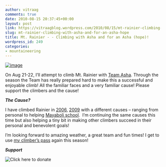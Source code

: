 ```yaml
---
author: vitraag
comments: true
date: 2010-08-15 20:37:45+00:00
layout: post
link: https://vitraagblog.wordpress.com/2010/08/15/mt-rainier-climbing-with-asha-and-for-an-asha-hope/
slug: mt-rainier-climbing-with-asha-and-for-an-asha-hope
title: Mt. Rainier - - Climbing with Asha and for an Asha (hope)!
wordpress_id: 249
categories:
- mountaineering
---
```


[![image]({{site.images}}/2010/08/image1.png)](http://www.ashanet.org/seattle/events/climbforasha/index.php)

On Aug 21-22, I’ll attempt to climb Mt. Rainier with [Team Asha](http://www.ashanet.org/seattle/events/climbforasha/climbers.php). Through the season the Team has really prepared hard to make this a successful and enjoyable climb! All the familiar faces and a very familiar cause! Please support the climbers and the cause!

**_The Cause?_**

I have climbed Rainier in [2006](http://ramblings.vitraag.com/2006/08/mt-rainier-a-blissful-climb/), [2009](http://ramblings.vitraag.com/2009/07/mt-rainier-climb-%E2%80%93-trip-report/) with a different causes – ranging from personal to helping [Mayaboli school](http://ramblings.vitraag.com/2005/12/mayaboli-school-for-hearing-impaired/).  I’m continuing the same causes this time but also helping a tiny bit in making other climbers succeed in their personal and benevolent goals!

I’m looking forward to amazing weather, a great team and fun times! I get to use [my climber’s pass](http://ramblings.vitraag.com/2010/07/mt-rainier-kautz-tricky-dc-red-tape-time-spent-awesome/) again this season!

**_Support_**

![Click here to donate](http://www.ashanet.org/seattle/events/climbforasha/images/donate.jpg)
